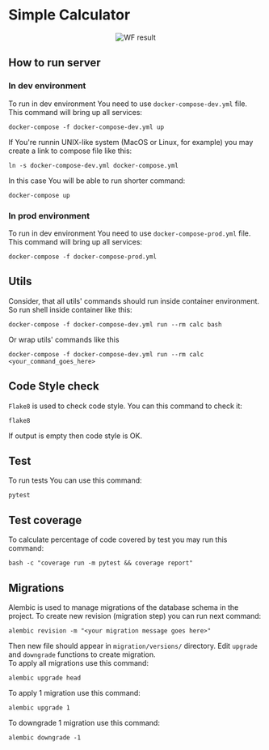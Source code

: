 # Simple Calculator

<div align="center">
    <img src="https://github.com/Arcimiendar/TestTask/actions/workflows/tests.yml/badge.svg" alt="WF result"/>
</div>

## How to run server
### In dev environment
To run in dev environment You need to use `docker-compose-dev.yml` file.
This command will bring up all services:
```shell
docker-compose -f docker-compose-dev.yml up 
```
If You're runnin UNIX-like system (MacOS or Linux, for example) you may create 
a link to compose file like this:
```shell
ln -s docker-compose-dev.yml docker-compose.yml
```
In this case You will be able to run shorter command:
```shell
docker-compose up
```

### In prod environment
To run in dev environment You need to use `docker-compose-prod.yml` file.
This command will bring up all services:
```shell
docker-compose -f docker-compose-prod.yml
```
## Utils
Consider, that all utils' commands should run inside container environment.
So run shell inside container like this:
```shell
docker-compose -f docker-compose-dev.yml run --rm calc bash
```
Or wrap utils' commands like this
```shell
docker-compose -f docker-compose-dev.yml run --rm calc <your_command_goes_here>
```
## Code Style check
`Flake8` is used to check code style. You can this command to check it:
```shell
flake8
```
If output is empty then code style is OK.
## Test
To run tests You can use this command:
```shell
pytest
```
## Test coverage
To calculate percentage of code covered by test you may run this command:
```shell
bash -c "coverage run -m pytest && coverage report"
```
## Migrations
Alembic is used to manage migrations of the database schema in the project.
To create new revision (migration step) you can run next command:
```shell
alembic revision -m "<your migration message goes here>"
```
Then new file should appear in `migration/versions/` directory.
Edit `upgrade` and `downgrade` functions to create migration.</br>
To apply all migrations use this command:
```shell
alembic upgrade head
```
To apply 1 migration use this command:
```shell
alembic upgrade 1
```
To downgrade 1 migration use this command:
```shell
alembic downgrade -1
```
